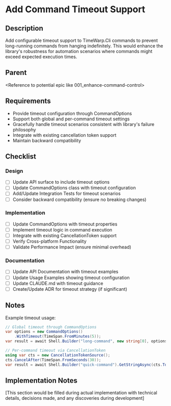 # Add Command Timeout Support

## Description

Add configurable timeout support to TimeWarp.Cli commands to prevent long-running commands from hanging indefinitely. This would enhance the library's robustness for automation scenarios where commands might exceed expected execution times.

## Parent
<Reference to potential epic like 001_enhance-command-control>

## Requirements

- Provide timeout configuration through CommandOptions
- Support both global and per-command timeout settings
- Gracefully handle timeout scenarios consistent with library's failure philosophy
- Integrate with existing cancellation token support
- Maintain backward compatibility

## Checklist

### Design
- [ ] Update API surface to include timeout options
- [ ] Update CommandOptions class with timeout configuration
- [ ] Add/Update Integration Tests for timeout scenarios
- [ ] Consider backward compatibility (ensure no breaking changes)

### Implementation
- [ ] Update CommandOptions with timeout properties
- [ ] Implement timeout logic in command execution
- [ ] Integrate with existing CancellationToken support
- [ ] Verify Cross-platform Functionality
- [ ] Validate Performance Impact (ensure minimal overhead)

### Documentation
- [ ] Update API Documentation with timeout examples
- [ ] Update Usage Examples showing timeout configuration
- [ ] Update CLAUDE.md with timeout guidance
- [ ] Create/Update ADR for timeout strategy (if significant)

## Notes

Example timeout usage:
```csharp
// Global timeout through CommandOptions
var options = new CommandOptions()
    .WithTimeout(TimeSpan.FromMinutes(5));
var result = await Shell.Builder("long-command", new string[0], options).GetStringAsync();

// Per-command timeout via CancellationToken
using var cts = new CancellationTokenSource();
cts.CancelAfter(TimeSpan.FromSeconds(30));
var result = await Shell.Builder("quick-command").GetStringAsync(cts.Token);
```

## Implementation Notes

[This section would be filled during actual implementation with technical details, decisions made, and any discoveries during development]